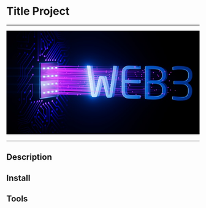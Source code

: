 # Title Project

---

![screenshot.png](/public/screenshot.png)

---

## Description

## Install

## Tools
